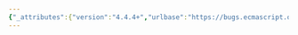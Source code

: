 ```yaml
---
{"_attributes":{"version":"4.4.4+","urlbase":"https://bugs.ecmascript.org/","maintainer":"dherman@mozilla.com"},"bug":{"bug_id":511,"creation_ts":"2012-07-12 09:06:00 -0700","short_desc":"Reference to ISO/IEC 10646-1 in Conformance clause","delta_ts":"2014-07-20 20:54:40 -0700","product":"Draft for 6th Edition","component":"technical issue","version":"Rev 9: July 8, 2012 Draft","rep_platform":"All","op_sys":"All","bug_status":"VERIFIED","resolution":"FIXED","priority":"Normal","bug_severity":"normal","everconfirmed":true,"reporter":{"uid":"ecmascriptbugs","name":"Norbert"},"assigned_to":{"uid":"allen","name":"Allen Wirfs-Brock"},"long_desc":[{"commentid":1287,"comment_count":0,"who":{"uid":"ecmascriptbugs","name":"Norbert"},"bug_when":"2012-07-12 09:06:45 -0700","thetext":"The Conformance clause refers to \"ISO/IEC 10646-1\". The separate parts of 10646 were combined in 2003, so this should just be \"ISO/IEC 10646\"."},{"commentid":1569,"comment_count":1,"who":{"uid":"allen","name":"Allen Wirfs-Brock"},"bug_when":"2012-08-30 16:23:13 -0700","thetext":"corrected in editor's draft"},{"commentid":1699,"comment_count":2,"who":{"uid":"allen","name":"Allen Wirfs-Brock"},"bug_when":"2012-09-28 12:24:17 -0700","thetext":"fixed in rev10, Sept. 27 2012 draft"},{"commentid":9428,"comment_count":3,"who":{"uid":"ecmascriptbugs","name":"Norbert"},"bug_when":"2014-07-20 20:54:40 -0700","thetext":"Verified in rev 26 draft."}]}}
---
```

